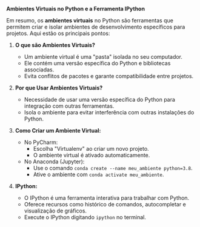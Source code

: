 **Ambientes Virtuais no Python e a Ferramenta IPython**

Em resumo, os **ambientes virtuais** no Python são ferramentas que permitem criar e isolar ambientes de desenvolvimento específicos para projetos. Aqui estão os principais pontos:

1. **O que são Ambientes Virtuais?**
   - Um ambiente virtual é uma "pasta" isolada no seu computador.
   - Ele contém uma versão específica do Python e bibliotecas associadas.
   - Evita conflitos de pacotes e garante compatibilidade entre projetos.

2. **Por que Usar Ambientes Virtuais?**
   - Necessidade de usar uma versão específica do Python para integração com outras ferramentas.
   - Isola o ambiente para evitar interferência com outras instalações do Python.

3. **Como Criar um Ambiente Virtual:**
   - No PyCharm:
     - Escolha "Virtualenv" ao criar um novo projeto.
     - O ambiente virtual é ativado automaticamente.
   - No Anaconda (Jupyter):
     - Use o comando `conda create --name meu_ambiente python=3.8`.
     - Ative o ambiente com `conda activate meu_ambiente`.

4. **IPython:**
   - O IPython é uma ferramenta interativa para trabalhar com Python.
   - Oferece recursos como histórico de comandos, autocompletar e visualização de gráficos.
   - Execute o IPython digitando `ipython` no terminal.


